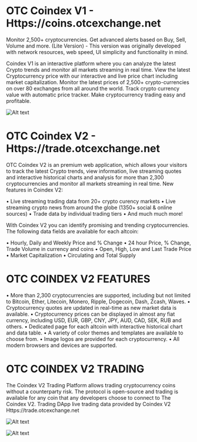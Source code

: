 # OTC Coindex V1 - Https://coins.otcexchange.net

Monitor 2,500+ cryptocurrencies. Get advanced alerts based on Buy, Sell, Volume and more. (Lite Version) - This version was originally developed with network resources, web speed, UI simplicity and functionality in mind.  

Coindex V1 is an interactive platform where you can analyze the latest Crypto trends and monitor all markets streaming in real time. View the latest Cryptocurrency price with our interactive and live price chart including market capitalization. Monitor the latest prices of 2,500+ crypto-currencies on over 80 exchanges from all around the world. Track crypto currency value with automatic price tracker. Make cryptocurrency trading easy and profitable.

![Alt text](https://github.com/OTCExchange/OTCE-COINDEX/blob/master/coindex-slide-three.png?raw=true "OTC Coindex Screenshot Main Window")

# OTC Coindex V2 - Https://trade.otcexchange.net

OTC Coindex V2 is an premium web application, which allows your visitors to track the latest Crypto trends, view information, live streaming quotes and interactive historical charts and analysis for more than 2,300 cryptocurrencies and monitor all markets streaming in real time. New features in Coindex V2:

• Live streaming trading data from 20+ crypto curency markets
• Live streaming crypto news from around the globe (1350+ social & online sources)
• Trade data by individual trading tiers
• And much much more!

With Coindex V2 you can identify promising and trending cryptocurrencies. The following data fields are available for each altcoin:

• Hourly, Daily and Weekly Price and % Change
• 24 hour Price, % Change, Trade Volume in currency and coins
• Open, High, Low and Last Trade Price
• Market Capitalization
• Circulating and Total Supply 

# OTC COINDEX V2 FEATURES

• More than 2,300 cryptocurrencies are supported, including but not limited to Bitcoin, Ether, Litecoin, Monero, Ripple, Dogecoin, Dash, Zcash, Waves.
• Cryptocurrency quotes are updated in real-time as new market data is available.
• Cryptocurrency prices can be displayed in almost any fiat currency, including USD, EUR, GBP, CNY, JPY, AUD, CAD, SEK, RUB and others.
• Dedicated page for each altcoin with interactive historical chart and data table.
• A variety of color themes and templates are available to choose from.
• Image logos are provided for each cryptocurrency.
• All modern browsers and devices are supported.

# OTC COINDEX V2 TRADING

The Coindex V2 Trading Platform allows trading cryptocurrency coins without a counterparty risk.  The protocol is open-source and trading is available for any coin that any developers choose to connect to The Coindex V2. Trading DApp live trading data provided by Coindex V2 Https://trade.otcexchange.net

![Alt text](https://github.com/OTCExchange/OTCE-COINDEX/blob/master/coindex-slide-one.jpg?raw=true "OTC Coindex Screenshot Main Window")

![Alt text](https://github.com/OTCExchange/OTCE-COINDEX/blob/master/coindex-slide-two.jpg?raw=true "OTC Coindex Screenshot Coin Detail Window")
